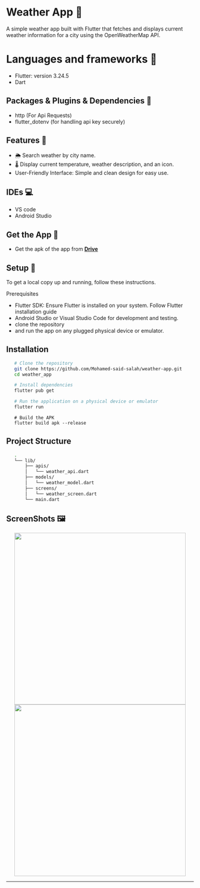 # Weather App 📱
A simple weather app built with Flutter that fetches and displays current weather information for a city using the OpenWeatherMap API.

# Languages and frameworks 📑
 * Flutter: version 3.24.5
 * Dart
   
## Packages & Plugins & Dependencies 🔎
 * http (For Api Requests)
 * flutter_dotenv (for handling api key securely)

## Features 🥇
 * 🌦 Search weather by city name.
 * 🌡 Display current temperature, weather description, and an icon.
 * User-Friendly Interface: Simple and clean design for easy use.

## IDEs 💻
 * VS code
 * Android Studio

## Get the App 📱
 * Get the apk of the app from [**Drive**](https://drive.google.com/file/d/1SQQQ9aAKEY5mj3K3xC_HbzevlvnDqt-F/view?usp=sharing)

## Setup 💽
To get a local copy up and running, follow these instructions.

Prerequisites

 * Flutter SDK: Ensure Flutter is installed on your system. Follow Flutter installation guide
 * Android Studio or Visual Studio Code for development and testing.
 * clone the repository
 * and run the app on any plugged physical device or emulator.

## Installation
   ``` bash 
      # Clone the repository
      git clone https://github.com/Mohamed-said-salah/weather-app.git
      cd weather_app
   ```
   ``` bash
      # Install dependencies
      flutter pub get
   ```
   ``` bash
      # Run the application on a physical device or emulator
      flutter run
   ```

   ``` 
      # Build the APK
      flutter build apk --release
   ```
## Project Structure
   ``` bash
      .
      └── lib/
          ├── apis/
          │   └── weather_api.dart
          ├── models/
          │   └── weather_model.dart
          ├── screens/
          │   └── weather_screen.dart
          └── main.dart
   ```

## ScreenShots 🖼️
<div align='center'>
  <img height="460px" src="https://github.com/user-attachments/assets/c0d7a9aa-c74e-4c49-bb3a-ccce9038244a">
  <img height="460px" src="https://github.com/user-attachments/assets/4bc581ca-823f-4ed6-8b92-c041e5a23406">
<hr/>
</div>
